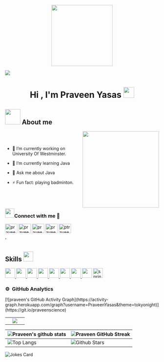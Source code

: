 <p align="center">
  <img src="https://github.com/thompsonemerson/thompsonemerson/raw/master/cover-thompson.png" height="200"/>
</p>
<img src="https://user-images.githubusercontent.com/73097560/115834477-dbab4500-a447-11eb-908a-139a6edaec5c.gif">
<h1 align="center">Hi , I'm Praveen Yasas <img src="https://media.giphy.com/media/hvRJCLFzcasrR4ia7z/giphy.gif" width="35"></h1>
<h2><picture><img src = "https://github.com/7oSkaaa/7oSkaaa/blob/main/Images/about_me.gif?raw=true" width = 50px></picture> About me</h2>

<picture> <img align="right" src="https://github.com/7oSkaaa/7oSkaaa/blob/main/Images/Right_Side.gif?raw=true" width = 250px></picture>

<br><br>
- 🔭 I’m currently working on University Of Westminster.
  
- 🌱 I’m currently learning Java
  
- 💬 Ask me about Java
  
- ⚡ Fun fact: playing badminton.
<br>
<br>

<h3 align="left"><img src="https://media.giphy.com/media/iY8CRBdQXODJSCERIr/giphy.gif" width="30" height="30">Connect with me 🤝 </h3>
<p align="left">

<a href="www.linkedin.com/in/praveen-yasas-943b6026a/" target="blank"><img align="center" src="https://raw.githubusercontent.com/rahuldkjain/github-profile-readme-generator/master/src/images/icons/Social/linked-in-alt.svg" alt="praveen yasas" height="30" width="40" /></a>
<a href="stackoverflow.com/users/22816667/praveen-yasas-2001" target="blank"><img align="center" src="https://raw.githubusercontent.com/rahuldkjain/github-profile-readme-generator/master/src/images/icons/Social/stack-overflow.svg" alt="praveen yasas" height="30" width="40" /></a>
<a href="www.facebook.com/praveen.sangarange" target="blank"><img align="center" src="https://raw.githubusercontent.com/rahuldkjain/github-profile-readme-generator/master/src/images/icons/Social/facebook.svg" alt="praveen yasas" height="30" width="40" /></a>
<a href="https://www.instagram.com/praveen_yasas_/" target="blank"><img align="center" src="https://raw.githubusercontent.com/rahuldkjain/github-profile-readme-generator/master/src/images/icons/Social/instagram.svg" alt="praveen_yasas_" height="30" width="40" /></a>
<a href="https://www.geeksforgeeks.org/user/praveenyaorvh/" target="blank"><img align="center" src="https://raw.githubusercontent.com/rahuldkjain/github-profile-readme-generator/master/src/images/icons/Social/geeks-for-geeks.svg" alt="ptraveen yasas" height="30" width="40" /></a>
</p>'

<h2> Skills <img src = "https://media2.giphy.com/media/QssGEmpkyEOhBCb7e1/giphy.gif?cid=ecf05e47a0n3gi1bfqntqmob8g9aid1oyj2wr3ds3mg700bl&rid=giphy.gif" width = 32px> </h2>
<a href= https://github.com/PraveenYasas?tab=repositories&q=&type=&language=java&sort= > <img width ='32px' src ='https://raw.githubusercontent.com/rahulbanerjee26/githubAboutMeGenerator/main/icons/java.svg'> </a>
<a href= https://github.com/PraveenYasas?tab=repositories&q=&type=&language=python&sort= > <img width ='32px' src ='https://raw.githubusercontent.com/rahulbanerjee26/githubAboutMeGenerator/main/icons/python.svg'> </a>
<a href= https://github.com/PraveenYasas?tab=repositories&q=&type=&language=reactjs&sort= > <img width ='32px' src ='https://raw.githubusercontent.com/rahulbanerjee26/githubAboutMeGenerator/main/icons/reactjs.svg'> </a>
<a href= https://github.com/PraveenYasas?tab=repositories&q=&type=&language=javascript&sort= > <img width ='32px' src ='https://raw.githubusercontent.com/rahulbanerjee26/githubAboutMeGenerator/main/icons/javascript.svg'> </a>
<a href= https://github.com/PraveenYasas?tab=repositories&q=&type=&language=html&sort= > <img width ='32px' src ='https://raw.githubusercontent.com/rahulbanerjee26/githubAboutMeGenerator/main/icons/html.svg'> </a>
<a href= https://github.com/PraveenYasas?tab=repositories&q=&type=&language=csharp&sort= > <img width ='32px' src ='https://raw.githubusercontent.com/rahulbanerjee26/githubAboutMeGenerator/main/icons/csharp.svg'> </a>
<a href= https://github.com/PraveenYasas?tab=repositories&q=&type=&language=flutter&sort > <img width ='32px' src ='https://raw.githubusercontent.com/rahulbanerjee26/githubAboutMeGenerator/main/icons/flutter.svg'> </a>
<a href="https://github.com/PraveenYasas?tab=repositories&q=&type=&language=mysql&sort="><img width="32px" src="https://raw.githubusercontent.com/rahulbanerjee26/githubAboutMeGenerator/main/icons/mysql.svg"></a>
<a href="https://spring.io/" target="_blank" rel="noreferrer"> <img src="https://www.vectorlogo.zone/logos/springio/springio-icon.svg" alt="spring" width="32px"></a>


### ⚙️ &nbsp;GitHub Analytics

<table border="0" align="center">
<tr border="0">
<!-- <td width="50%" align="center">
  
  <a href="https://github.com/PraveenYasas"><img align="center" src="https://github-readme-stats.vercel.app/api?username=PraveenYasas&theme=tokyonight&show_icons=true&count_private=true" /></a>
  
  
  <a href="https://github.com/PraveenYasas"><img title="🔥 Get streak stats for your profile at git.io/streak-stats" alt="Mark streak" src="https://github-readme-streak-stats.herokuapp.com/?user=PraveenYasas&theme=tokyonight&hide_border=true" /></a>

</td> -->

<td width="50%" align="center">

  <a href="https://github.com/PraveenYasas">
  <img  align="center"  src="https://github-readme-stats.anuraghazra1.vercel.app/api/top-langs/?username=PraveenYasas&theme=tokyonight&hide_border=true&no-bg=true&no-frame=true&langs_count=10"/></a>
  
</td>

</tr>
[![praveen's GitHub Activity Graph](https://activity-graph.herokuapp.com/graph?username=PraveenYasas&theme=tokyonight)](https://git.io/praveenscience)

| ![Praveen's github stats](https://github-readme-stats.vercel.app/api?username=PraveenYasas&show_icons=true&theme=tokyonight) | ![Praveen GitHub Streak](https://github-readme-streak-stats.herokuapp.com/?user=PraveenYasas664&theme=tokyonight) |
| --- | --- |
| ![Top Langs](https://github-readme-stats.vercel.app/api/top-langs/?username=PraveenYasas&theme=tokyonight) | ![Github Stars](https://github-readme-stats.vercel.app/api?username=PraveenYasas&show_icons=true&locale=en&count_private=true&hide_rank=true&custom_title=My%20GitHub%20Stats&disable_animations=true&theme=tokyonight) |

![Jokes Card](https://readme-jokes.vercel.app/api?theme=tokyonight)


<br>

</table>

